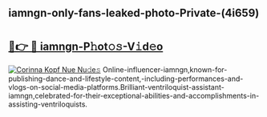 ## iamngn-only-fans​-leaked-photo​-Private-(4i659)


# <h2><a href="https://mediaupload.pro?title=iamngn&ref=git">🔗👉 🔴 iamngn-P𝚑ot𝚘𝚜-V𝚒d𝚎o</a></h2>

[![Corinna Kopf Nue Nu𝚍e𝚜](https://i.imgur.com/0qMVB7G.gif)](https://mediaupload.pro?title=iamngn&ref=git)
Online-influencer-iamngn,known-for-publishing-dance-and-lifestyle-content,-including-performances-and-vlogs-on-social-media-platforms.Brilliant-ventriloquist-assistant-iamngn,celebrated-for-their-exceptional-abilities-and-accomplishments-in-assisting-ventriloquists.  